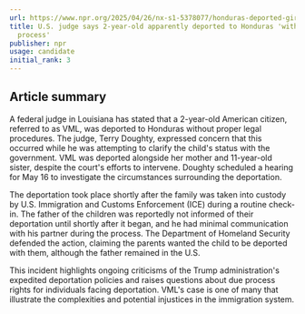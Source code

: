 ```yaml
---
url: https://www.npr.org/2025/04/26/nx-s1-5378077/honduras-deported-girl-citizen
title: U.S. judge says 2-year-old apparently deported to Honduras 'with no meaningful
  process'
publisher: npr
usage: candidate
initial_rank: 3
---
```

## Article summary
A federal judge in Louisiana has stated that a 2-year-old American citizen, referred to as VML, was deported to Honduras without proper legal procedures. The judge, Terry Doughty, expressed concern that this occurred while he was attempting to clarify the child's status with the government. VML was deported alongside her mother and 11-year-old sister, despite the court's efforts to intervene. Doughty scheduled a hearing for May 16 to investigate the circumstances surrounding the deportation.

The deportation took place shortly after the family was taken into custody by U.S. Immigration and Customs Enforcement (ICE) during a routine check-in. The father of the children was reportedly not informed of their deportation until shortly after it began, and he had minimal communication with his partner during the process. The Department of Homeland Security defended the action, claiming the parents wanted the child to be deported with them, although the father remained in the U.S.

This incident highlights ongoing criticisms of the Trump administration's expedited deportation policies and raises questions about due process rights for individuals facing deportation. VML's case is one of many that illustrate the complexities and potential injustices in the immigration system.
